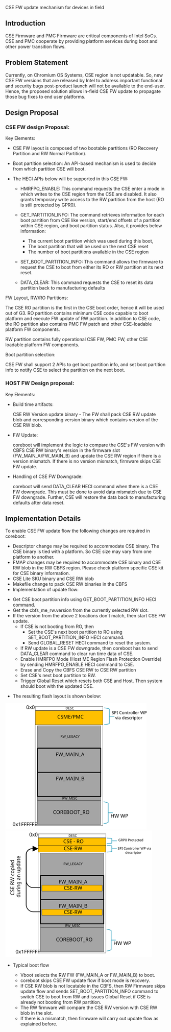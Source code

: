 CSE FW update mechanism for devices in field

## Introduction

CSE Firmware and PMC Firmware are critical components of Intel SoCs.
CSE and PMC cooperate by providing platform services during boot and other
power transition flows.

## Problem Statement

Currently, on Chromium OS Systems, CSE region is not updatable. So, new CSE FW
versions that are released by Intel to address important functional and security
bugs post-product launch will not be available to the end-user. Hence, the proposed
solution allows in-field CSE FW update to propagate those bug fixes
to end user platforms.

## Design Proposal

### CSE FW design Proposal:

Key Elements:

- CSE FW layout is composed of two bootable partitions (RO Recovery Partition
  and RW Normal Partition).

- Boot partition selection: An API-based mechanism is used to decide from which partition
  CSE will boot.

- The HECI APIs below will be supported in this CSE FW:

    - HMRFPO_ENABLE: This command requests the CSE enter a mode in which writes to
    the CSE region from the CSE are disabled. It also grants temporary write access
    to the RW partition from the host (RO is still protected by GPR0).

    - GET_PARTITION_INFO: The command retrieves information for each boot partition from CSE
    like version, start/end offsets of a partition within CSE region, and boot
    partition status. Also, it provides below information:
	    - The current boot partition which was used during this boot,
	    - The boot partition that will be used on the next CSE reset
	    - The number of boot partitions available in the CSE region

    - SET_BOOT_PARTITION_INFO: This command allows the firmware to request the
    CSE to boot from either its RO or RW partition at its next reset.

    - DATA_CLEAR: This command requests the CSE to reset its data partition back
    to manufacturing defaults

FW Layout, RW/RO Partitions:

The CSE RO partition is the first in the CSE boot order, hence it will be used
out of G3. RO partition contains minimum CSE code capable to boot platform and
execute FW update of RW partition. In addition to CSE code, the RO partition also
contains PMC FW patch and other CSE-loadable platform FW components.

RW partition contains fully operational CSE FW, PMC FW, other CSE loadable
platform FW components.

Boot partition selection:

CSE FW shall support 2 APIs to get boot partition info, and set boot partition
info to notify CSE to select the partition on the next boot.

### HOST FW Design proposal:

Key Elements:

- Build time artifacts:

    CSE RW Version update binary - The FW shall pack CSE RW update blob and
    corresponding version binary which contains version of the CSE RW blob.

- FW Update:

    coreboot will implement the logic to compare the CSE's FW version with CBFS
    CSE RW binary's version in the firmware slot (FW_MAIN_A/FW_MAIN_B) and update
    the CSE RW region if there is a version mismatch. If there is no version
    mismatch, firmware skips CSE FW update.

- Handling of CSE FW Downgrade:

  coreboot will send DATA_CLEAR HECI command when there is a CSE FW downgrade.
  This must be done to avoid data mismatch due to CSE FW downgrade. Further,
  CSE will restore the data back to manufacturing defaults after data reset.


## Implementation Details


To enable CSE FW update flow the following changes are required in coreboot:

* Descriptor change may be required to accommodate CSE binary. The CSE binary is tied with
a platform. So CSE size may vary from one platform to another.
* FMAP changes may be required to accommodate CSE binary and CSE RW blob in the RW CBFS region.
Please check platform specific CSE kit for CSE binary information.
* CSE Lite SKU binary and CSE RW blob
* Makefile change to pack CSE RW binaries in the CBFS
* Implementation of update flow:
 - Get CSE boot partition info using GET_BOOT_PARTITION_INFO HECI command.
 - Get the cbfs_me_rw.version from the currently selected RW slot.
 - If the version from the above 2 locations don't match, then start CSE FW update.
	 - If CSE is not booting from RO, then
		- Set the CSE's next boot partition to RO using SET_BOOT_PARTITION_INFO
        HECI command.
		- Send GLOBAL_RESET HECI command to reset the system.
	 - If RW update is a CSE FW downgrade, then coreboot has to send
        DATA_CLEAR command to clear run time data of CSE.
	 - Enable HMRFPO Mode (Host ME Region Flash Protection Override) by
        sending HMRFPO_ENABLE HECI command to CSE.
	 - Erase and Copy the CBFS CSE RW to CSE RW partition
     - Set CSE's next boot partition to RW.
	 - Trigger Global Reset which resets both CSE and Host.
	Then system should boot with the updated CSE.

* The resulting flash layout is shown below:

![Flash Layout](./Layout_before.svg) ![FlashLayout](./Layout_after.svg)


 - Typical boot flow

   - Vboot selects the RW FW (FW_MAIN_A or FW_MAIN_B) to boot.
   - coreboot skips CSE FW update flow if boot mode is recovery.
   - If CSE RW blob is not locatable in the CBFS, then RW Firmware skips update flow
     and sends SET_BOOT_PARTITION_INFO command to switch CSE to boot from RW
     and issues Global Reset if CSE is already not booting from RW partition.
   - The RW firmware will compare the CSE RW version with CSE RW blob in the slot.
   - If there is a mismatch, then firmware will carry out update flow as explained before.
